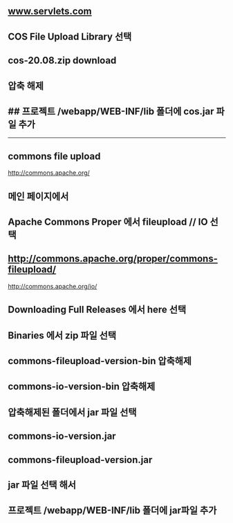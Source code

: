 ## www.servlets.com

## COS File Upload Library 선택

## cos-20.08.zip download

## 압축 해제 

## ## 프로젝트 /webapp/WEB-INF/lib 폴더에  cos.jar 파일 추가


----------------------------------------------------------

## commons file upload 

http://commons.apache.org/

## 메인 페이지에서 
## Apache Commons Proper 에서 fileupload // IO 선택
 
## http://commons.apache.org/proper/commons-fileupload/
   http://commons.apache.org/io/
   
## Downloading Full Releases 에서 here 선택

## Binaries 에서 zip 파일 선택
   
## commons-fileupload-version-bin 압축해제 
## commons-io-version-bin 압축해제 

## 압축해제된 폴더에서 jar 파일 선택

## commons-io-version.jar
## commons-fileupload-version.jar

## jar 파일 선택 해서
## 프로젝트 /webapp/WEB-INF/lib 폴더에 jar파일 추가 
   
   
   
   